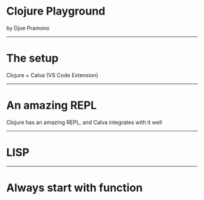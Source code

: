 # Clojure Playground

by Djoe Pramono

---

# The setup

Clojure + Calva (VS Code Extension)

---

# An amazing REPL

Clojure has an amazing REPL, and Calva integrates with it well

---

# LISP

---

# Always start with function